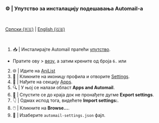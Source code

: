 ### ⚙️ |  **Упутство за инсталацију подешавања Automail-а**

<br>

  [Српски (🇷🇸)](README.md) | [English (🇬🇧)](README-en.md)

<br>

1. 📥 | Инсталирајте Automail пратећи [упутство](../README.md).

- Пратите ову > [везу](https://anilist.co/settings/apps), а затим крените од броја `6.` или

2. 🌐 | Идите на [AniList](https://anilist.co/settings/apps)
3. 🔧 | Кликните на иконицу профила и отворите [Settings](https://anilist.co/settings).
4. 📱 | Нађите на секцију [Apps](https://anilist.co/settings/apps).
5. 🔍 | У њој се налази област **Apps and Automail**.
6. 🔽 | Спустите се до краја док не пронађете дугме **Export settings**.
7. 👇 | Одмах испод тога, видећете **Import settings:**.
8. 🖱️ | Кликните на **Browse...**.
9. 📂 | Изаберите `automail-settings.json` фајл.
